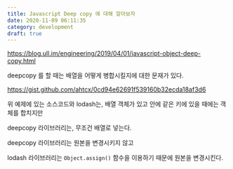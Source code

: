 ```yaml
---
title: Javascript Deep copy 에 대해 알아보자
date: 2020-11-09 06:11:35
category: development
draft: true
---
```


https://blog.ull.im/engineering/2019/04/01/javascript-object-deep-copy.html

deepcopy 를 할 때는 배열을 어떻게 병합시킬지에 대한 문재가 있다.

https://gist.github.com/ahtcx/0cd94e62691f539160b32ecda18af3d6

위 예제에 있는 소스코드와 lodash는, 배열 객체가 있고 안에 같은 키에 있을 때에는 객체를 합치지만

deepcopy 라이브러리는, 무조건 배열로 넣는다.

deepcopy 라이브러리는 원본을 변경시키지 않고

lodash 라이브러리는 `Object.assign()` 함수을 이용하기 때문에 원본을 변경시킨다.
